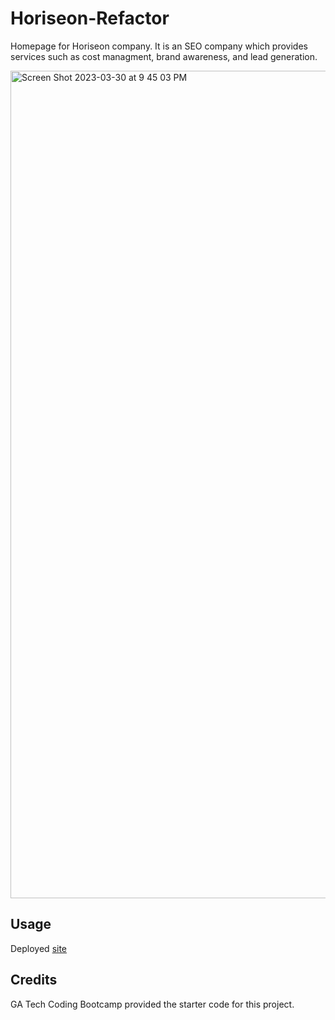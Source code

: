 # Horiseon-Refactor
Homepage for Horiseon company. It is an SEO company which provides services such as cost managment, brand awareness, and lead generation.

<img width="1324" alt="Screen Shot 2023-03-30 at 9 45 03 PM" src="https://user-images.githubusercontent.com/128011155/229003487-f62e63b1-37e2-4e65-aaaa-cafca8f87078.png">


## Usage
Deployed [site](https://kali20987.github.io/Horiseon-Refactor/)

## Credits
GA Tech Coding Bootcamp provided the starter code for this project.